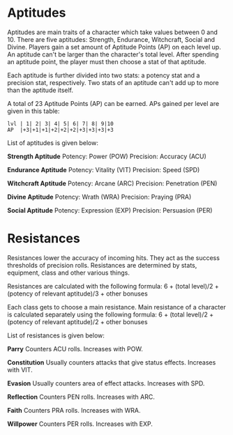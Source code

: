 # Aptitudes
Aptitudes are main traits of a character which take values between 0 and 10. There are five aptitudes: Strength, Endurance, Witchcraft, Social and Divine. Players gain a set amount of Aptitude Points (AP) on each level up. An aptitude can't be larger than the character's total level. After spending an aptitude point, the player must then choose a stat of that aptitude.

Each aptitude is further divided into two stats: a potency stat and a precision stat, respectively. Two stats of an aptitude can't add up to more than the aptitude itself. 

A total of 23 Aptitude Points (AP) can be earned. APs gained per level are given in this table:
```aptitude_table
lvl | 1| 2| 3| 4| 5| 6| 7| 8| 9|10
AP  |+3|+1|+1|+2|+2|+2|+3|+3|+3|+3
```

List of aptitudes is given below:

**Strength Aptitude**
    Potency: Power (POW)
	Precision: Accuracy (ACU)

**Endurance Aptitude**
	Potency: Vitality (VIT)
	Precision: Speed (SPD)

**Witchcraft Aptitude**
	Potency: Arcane (ARC)
	Precision: Penetration (PEN)

**Divine Aptitude**
	Potency: Wrath (WRA)
	Precision: Praying (PRA)

**Social Aptitude**
	Potency: Expression (EXP)
	Precision: Persuasion (PER)

# Resistances
Resistances lower the accuracy of incoming hits. They act as the success thresholds of precision rolls. Resistances are determined by stats, equipment, class and other various things.

Resistances are calculated with the following formula:
	6 + (total level)/2 + (potency of relevant aptitude)/3 + other bonuses

Each class gets to choose a main resistance. Main resistance of a character is calculated separately using the following formula:
	6 + (total level)/2 + (potency of relevant aptitude)/2 + other bonuses

List of resistances is given below:

**Parry**
	Counters ACU rolls.
	Increases with POW.

**Constitution**
	Usually counters attacks that give status effects.
	Increases with VIT.

**Evasion**
	Usually counters area of effect attacks.
	Increases with SPD.

**Reflection**
	Counters PEN rolls.
	Increases with ARC.

**Faith**
	Counters PRA rolls.
	Increases with WRA.

**Willpower**
	Counters PER rolls.
	Increases with EXP.
